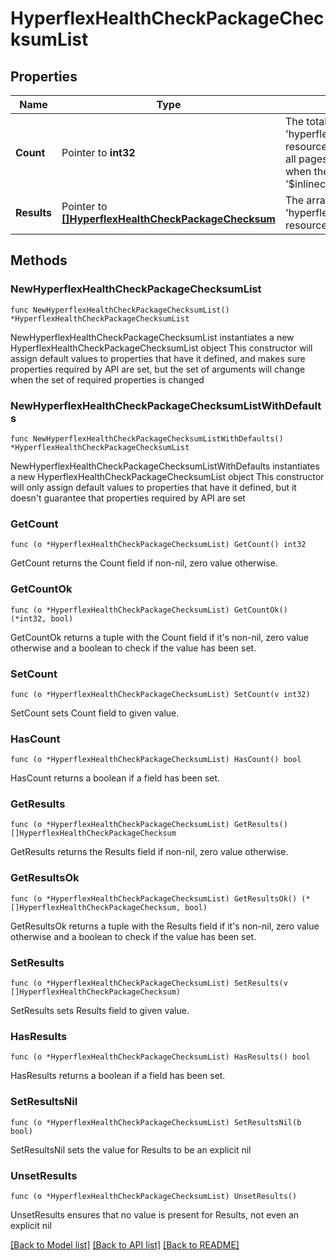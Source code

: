 # HyperflexHealthCheckPackageChecksumList

## Properties

Name | Type | Description | Notes
------------ | ------------- | ------------- | -------------
**Count** | Pointer to **int32** | The total number of &#39;hyperflex.HealthCheckPackageChecksum&#39; resources matching the request, accross all pages. The &#39;Count&#39; attribute is included when the HTTP GET request includes the &#39;$inlinecount&#39; parameter. | [optional] 
**Results** | Pointer to [**[]HyperflexHealthCheckPackageChecksum**](HyperflexHealthCheckPackageChecksum.md) | The array of &#39;hyperflex.HealthCheckPackageChecksum&#39; resources matching the request. | [optional] 

## Methods

### NewHyperflexHealthCheckPackageChecksumList

`func NewHyperflexHealthCheckPackageChecksumList() *HyperflexHealthCheckPackageChecksumList`

NewHyperflexHealthCheckPackageChecksumList instantiates a new HyperflexHealthCheckPackageChecksumList object
This constructor will assign default values to properties that have it defined,
and makes sure properties required by API are set, but the set of arguments
will change when the set of required properties is changed

### NewHyperflexHealthCheckPackageChecksumListWithDefaults

`func NewHyperflexHealthCheckPackageChecksumListWithDefaults() *HyperflexHealthCheckPackageChecksumList`

NewHyperflexHealthCheckPackageChecksumListWithDefaults instantiates a new HyperflexHealthCheckPackageChecksumList object
This constructor will only assign default values to properties that have it defined,
but it doesn't guarantee that properties required by API are set

### GetCount

`func (o *HyperflexHealthCheckPackageChecksumList) GetCount() int32`

GetCount returns the Count field if non-nil, zero value otherwise.

### GetCountOk

`func (o *HyperflexHealthCheckPackageChecksumList) GetCountOk() (*int32, bool)`

GetCountOk returns a tuple with the Count field if it's non-nil, zero value otherwise
and a boolean to check if the value has been set.

### SetCount

`func (o *HyperflexHealthCheckPackageChecksumList) SetCount(v int32)`

SetCount sets Count field to given value.

### HasCount

`func (o *HyperflexHealthCheckPackageChecksumList) HasCount() bool`

HasCount returns a boolean if a field has been set.

### GetResults

`func (o *HyperflexHealthCheckPackageChecksumList) GetResults() []HyperflexHealthCheckPackageChecksum`

GetResults returns the Results field if non-nil, zero value otherwise.

### GetResultsOk

`func (o *HyperflexHealthCheckPackageChecksumList) GetResultsOk() (*[]HyperflexHealthCheckPackageChecksum, bool)`

GetResultsOk returns a tuple with the Results field if it's non-nil, zero value otherwise
and a boolean to check if the value has been set.

### SetResults

`func (o *HyperflexHealthCheckPackageChecksumList) SetResults(v []HyperflexHealthCheckPackageChecksum)`

SetResults sets Results field to given value.

### HasResults

`func (o *HyperflexHealthCheckPackageChecksumList) HasResults() bool`

HasResults returns a boolean if a field has been set.

### SetResultsNil

`func (o *HyperflexHealthCheckPackageChecksumList) SetResultsNil(b bool)`

 SetResultsNil sets the value for Results to be an explicit nil

### UnsetResults
`func (o *HyperflexHealthCheckPackageChecksumList) UnsetResults()`

UnsetResults ensures that no value is present for Results, not even an explicit nil

[[Back to Model list]](../README.md#documentation-for-models) [[Back to API list]](../README.md#documentation-for-api-endpoints) [[Back to README]](../README.md)


